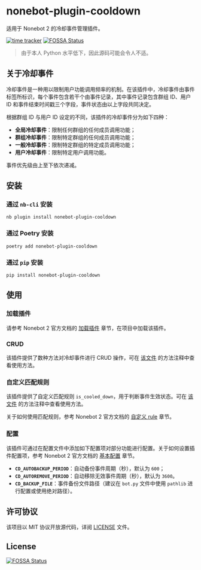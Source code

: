 # nonebot-plugin-cooldown

适用于 Nonebot 2 的冷却事件管理插件。

[![time tracker](https://wakatime.com/badge/github/jks15satoshi/nonebot_plugin_cooldown.svg)](https://wakatime.com/badge/github/jks15satoshi/nonebot_plugin_cooldown)
[![FOSSA Status](https://app.fossa.com/api/projects/git%2Bgithub.com%2Fjks15satoshi%2Fnonebot_plugin_cooldown.svg?type=shield)](https://app.fossa.com/projects/git%2Bgithub.com%2Fjks15satoshi%2Fnonebot_plugin_cooldown?ref=badge_shield)

> 由于本人 Python 水平低下，因此源码可能会令人不适。

## 关于冷却事件

冷却事件是一种用以限制用户功能调用频率的机制。在该插件中，冷却事件由事件标签所标识，每个事件包含若干个由事件记录，其中事件记录包含群组 ID、用户 ID 和事件结束时间戳三个字段，事件状态由以上字段共同决定。

根据群组 ID 与用户 ID 设定的不同，该插件的冷却事件分为如下四种：

- **全局冷却事件**：限制任何群组的任何成员调用功能；
- **群组冷却事件**：限制特定群组的任何成员调用功能；
- **一般冷却事件**：限制特定群组的特定成员调用功能；
- **用户冷却事件**：限制特定用户调用功能。

事件优先级由上至下依次递减。

## 安装

### 通过 `nb-cli` 安装

````shell
nb plugin install nonebot-plugin-cooldown
````

### 通过 Poetry 安装

````shell
poetry add nonebot-plugin-cooldown
````

### 通过 `pip` 安装

````shell
pip install nonebot-plugin-cooldown
````

## 使用

### 加载插件

请参考 Nonebot 2 官方文档的 [加载插件](https://v2.nonebot.dev/guide/loading-a-plugin.html) 章节，在项目中加载该插件。

### CRUD

该插件提供了数种方法对冷却事件进行 CRUD 操作，可在 [该文件](nonebot_plugin_cooldown/cooldown.py) 的方法注释中查看使用方法。

### 自定义匹配规则

该插件提供了自定义匹配规则 `is_cooled_down`，用于判断事件生效状态。可在 [该文件](nonebot_plugin_cooldown/rule.py) 的方法注释中查看使用方法。

关于如何使用匹配规则，参考 Nonebot 2 官方文档的 [自定义 rule](https://v2.nonebot.dev/guide/creating-a-matcher.html#%E8%87%AA%E5%AE%9A%E4%B9%89-rule) 章节。

### 配置

该插件可通过在配置文件中添加如下配置项对部分功能进行配置。关于如何设置插件配置项，参考 Nonebot 2 官方文档的 [基本配置](https://v2.nonebot.dev/guide/basic-configuration.html) 章节。

- **`CD_AUTOBACKUP_PERIOD`**：自动备份事件周期（秒），默认为 `600`；
- **`CD_AUTOREMOVE_PERIOD`**：自动移除无效事件周期（秒），默认为 `3600`。
- **`CD_BACKUP_FILE`**：事件备份文件路径（建议在 `bot.py` 文件中使用 `pathlib` 进行配置或使用绝对路径）。

## 许可协议

该项目以 MIT 协议开放源代码，详阅 [LICENSE](LICENSE) 文件。


## License
[![FOSSA Status](https://app.fossa.com/api/projects/git%2Bgithub.com%2Fjks15satoshi%2Fnonebot_plugin_cooldown.svg?type=large)](https://app.fossa.com/projects/git%2Bgithub.com%2Fjks15satoshi%2Fnonebot_plugin_cooldown?ref=badge_large)